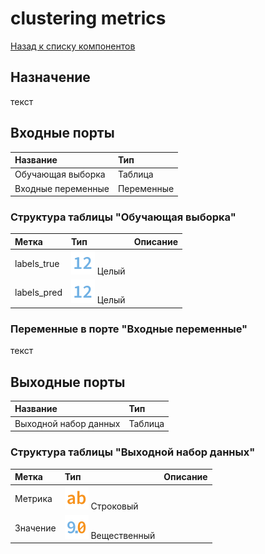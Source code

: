 # clustering metrics

[Назад к списку компонентов](../README.md)

## Назначение

текст

## Входные порты

| Название                | Тип        |
|:------------------------|:-----------|
| Обучающая выборка       | Таблица    |
| Входные переменные      | Переменные |

### Структура таблицы "Обучающая выборка"

| Метка             | Тип                          | Описание          |
|:------------------|:-----------------------------|:------------------|
| labels_true       | ![](./img/integer.svg) Целый |                   |
| labels_pred       | ![](./img/integer.svg) Целый |                   |

### Переменные в порте "Входные переменные"

текст

## Выходные порты

| Название              | Тип        |
|:----------------------|:-----------|
| Выходной набор данных | Таблица    |

### Структура таблицы "Выходной набор данных"

| Метка             | Тип                                    | Описание          |
|:------------------|:---------------------------------------|:------------------|
| Метрика           | ![](./img/string.svg) Строковый        |                   |
| Значение          | ![](./img/realnumber.svg) Вещественный |                   |
